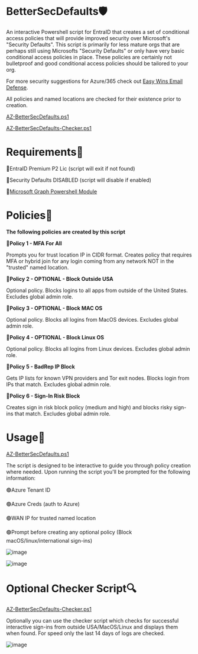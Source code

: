 # BetterSecDefaults🛡️ #

An interactive Powershell script for EntraID that creates a set of conditional access policies that will provide improved security over Microsoft's "Security Defaults".  This script is primarily for less mature orgs that are perhaps still using Microsofts "Security Defaults"  or only have very basic conditional access policies in place. These policies are certainly not bulletproof and good conditional access policies should be tailored to your org. 

For more security suggestions for Azure/365 check out [Easy Wins Email Defense](https://github.com/biffalo/easy-wins-email-defense).

All policies and named locations are checked for their existence prior to creation.

[AZ-BetterSecDefaults.ps1](https://github.com/biffalo/BetterSecDefaults/blob/main/AZ-BetterSecDefaults.ps1)

[AZ-BetterSecDefaults-Checker.ps1](https://github.com/biffalo/BetterSecDefaults/blob/main/AZ-BetterSecDefaults-Checker.ps1)

# Requirements📃

🔵EntraID Premium P2 Lic (script will exit if not found)

🔵Security Defaults DISABLED (script will disable if enabled)

🔵[Microsoft Graph Powershell Module](https://learn.microsoft.com/en-us/powershell/microsoftgraph/installation?view=graph-powershell-1.0)

# Policies🔏
**The following policies are created by this script**

**🔵Policy 1 - MFA For All** 

Prompts you for trust location IP in CIDR format. Creates policy that requires MFA or hybrid join for any login coming from any network NOT in the "trusted" named location.

**🔵Policy 2 - OPTIONAL - Block Outside USA**

Optional policy. Blocks logins to all apps from outside of the United States. Excludes global admin role.

**🔵Policy 3 - OPTIONAL - Block MAC OS**

Optional policy. Blocks all logins from MacOS devices. Excludes global admin role.

**🔵Policy 4 - OPTIONAL - Block Linux OS**

Optional policy. Blocks all logins from Linux devices. Excludes global admin role.

**🔵Policy 5 - BadRep IP Block**

Gets IP lists for known VPN providers and Tor exit nodes. Blocks login from IPs that match. Excludes global admin role.

**🔵Policy 6 - Sign-In Risk Block**

Creates sign in risk block policy (medium and high) and blocks risky sign-ins that match. Excludes global admin role.

# Usage📘
[AZ-BetterSecDefaults.ps1](https://github.com/biffalo/BetterSecDefaults/blob/main/AZ-BetterSecDefaults.ps1)

The script is designed to be interactive to guide you through policy creation where needed. Upon running the script you'll be prompted for the following information:

🟢Azure Tenant ID 

🟢Azure Creds (auth to Azure)

🟢WAN IP for trusted named location

🟢Prompt before creating any optional policy (Block macOS/linux/international sign-ins)

![image](https://github.com/user-attachments/assets/8f8664f2-6149-4943-a4f3-378aa29e9565)

![image](https://github.com/user-attachments/assets/fb59c4cc-086a-4703-b646-d139f09ca89f)

# Optional Checker Script🔍

[AZ-BetterSecDefaults-Checker.ps1](https://github.com/biffalo/BetterSecDefaults/blob/main/AZ-BetterSecDefaults-Checker.ps1)

Optionally you can use the checker script which checks for successful interactive sign-ins from outside USA/MacOS/Linux and displays them when found. For speed only the last 14 days of logs are checked. 

![image](https://github.com/user-attachments/assets/c6d3685c-d447-47b9-98e2-6b93b89ed699)










